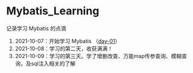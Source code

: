 # Mybatis_Learning
记录学习 Mybatis 的点滴

1. 2021-10-07：开始学习 Mybatis （[day-01](https://github.com/HildaM/Mybatis_Learning/tree/master/mybatis-01-Starting)）
2. 2021-10-08：学习的第二天，收获满满！
3. 2021-10-09：学习的第三天。学了增删改查、万能map传参查询、模糊查询，及sql注入相关的了解
